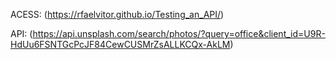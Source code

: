 ACESS: (https://rfaelvitor.github.io/Testing_an_API/)



API: (https://api.unsplash.com/search/photos/?query=office&client_id=U9R-HdUu6FSNTGcPcJF84CewCUSMrZsALLKCQx-AkLM)
